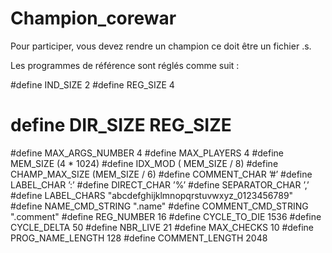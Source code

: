 Champion_corewar
================

Pour participer, vous devez rendre un champion ce doit être un fichier .s.

Les programmes de référence sont réglés comme suit :

#define IND_SIZE 2
#define REG_SIZE 4
# define DIR_SIZE REG_SIZE
#define MAX_ARGS_NUMBER 4
#define MAX_PLAYERS 4
#define MEM_SIZE (4 * 1024)
#define IDX_MOD ( MEM_SIZE / 8)
#define CHAMP_MAX_SIZE (MEM_SIZE / 6)
#define COMMENT_CHAR ’#’
#define LABEL_CHAR ’:’
#define DIRECT_CHAR ’%’
#define SEPARATOR_CHAR ’,’
#define LABEL_CHARS "abcdefghijklmnopqrstuvwxyz_0123456789"
#define NAME_CMD_STRING ".name"
#define COMMENT_CMD_STRING ".comment"
#define REG_NUMBER 16
#define CYCLE_TO_DIE 1536
#define CYCLE_DELTA 50
#define NBR_LIVE 21
#define MAX_CHECKS 10
#define PROG_NAME_LENGTH 128
#define COMMENT_LENGTH 2048

